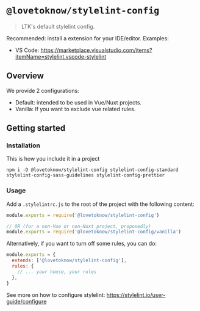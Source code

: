 # `@lovetoknow/stylelint-config`

> LTK's default stylelint config.

Recommended: install a extension for your IDE/editor. Examples:

- VS Code: https://marketplace.visualstudio.com/items?itemName=stylelint.vscode-stylelint

## Overview

We provide 2 configurations:

- Default: intended to be used in Vue/Nuxt projects.
- Vanilla: If you want to exclude vue related rules.

## Getting started

### Installation

This is how you include it in a project

```
npm i -D @lovetoknow/stylelint-config stylelint-config-standard stylelint-config-sass-guidelines stylelint-config-prettier
```

### Usage

Add a `.stylelintrc.js` to the root of the project with the following content:

```js
module.exports = require('@lovetoknow/stylelint-config')
```

```js
// OR (for a non-Vue or non-Nuxt project, proposedly)
module.exports = require('@lovetoknow/stylelint-config/vanilla')
```

Alternatively, if you want to turn off some rules, you can do:

```js
module.exports = {
  extends: ['@lovetoknow/stylelint-config'],
  rules: {
    // ... your house, your rules
  },
}
```

See more on how to configure stylelint: https://stylelint.io/user-guide/configure
